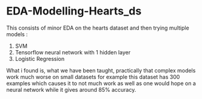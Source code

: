 # EDA-Modelling-Hearts_ds

This consists of minor EDA on the hearts dataset and then trying multiple models :
1. SVM
2. Tensorflow neural network with 1 hidden layer
3. Logistic Regression

What i found is, what we have been taught, practically that complex models work much worse on small datasets for example this dataset has 300 examples which causes it to not much work as well as one would hope on a neural network while it gives around 85% accuracy.
